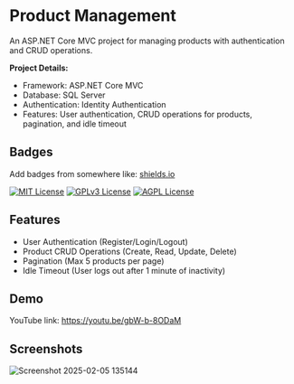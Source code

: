 
# Product Management

An ASP.NET Core MVC project for managing products with authentication and CRUD operations.

**Project Details:**
- Framework: ASP.NET Core MVC
- Database: SQL Server
- Authentication: Identity Authentication
- Features: User authentication, CRUD operations for products, pagination, and idle timeout


## Badges

Add badges from somewhere like: [shields.io](https://shields.io/)

[![MIT License](https://img.shields.io/badge/License-MIT-green.svg)](https://choosealicense.com/licenses/mit/)
[![GPLv3 License](https://img.shields.io/badge/License-GPL%20v3-yellow.svg)](https://opensource.org/licenses/)
[![AGPL License](https://img.shields.io/badge/license-AGPL-blue.svg)](http://www.gnu.org/licenses/agpl-3.0)


## Features

- User Authentication (Register/Login/Logout)
- Product CRUD Operations (Create, Read, Update, Delete)
- Pagination (Max 5 products per page)
- Idle Timeout (User logs out after 1 minute of inactivity)


## Demo

YouTube link: https://youtu.be/gbW-b-8ODaM


## Screenshots

![Screenshot 2025-02-05 135144](https://github.com/user-attachments/assets/85042e62-b347-4394-9c2c-14e7688d9d9f)


